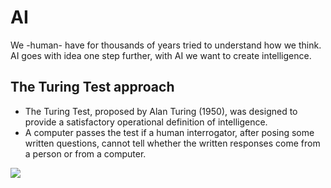 # AI
We -human- have for thousands of years tried to understand how we think.
AI goes with idea one step further, with AI we want to create intelligence.


## The Turing Test approach
* The Turing Test, proposed by Alan Turing (1950), was designed to provide a satisfactory
operational definition of intelligence.
* A computer passes the test if a human interrogator, after
posing some written questions, cannot tell whether the written responses come from a person
or from a computer.

<img src="https://upload.wikimedia.org/wikipedia/commons/5/55/Turing_test_diagram.png">
